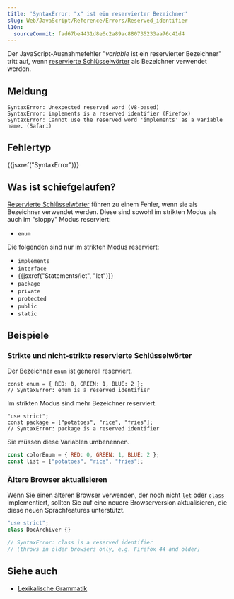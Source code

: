 ```yaml
---
title: 'SyntaxError: "x" ist ein reservierter Bezeichner'
slug: Web/JavaScript/Reference/Errors/Reserved_identifier
l10n:
  sourceCommit: fad67be4431d8e6c2a89ac880735233aa76c41d4
---
```


Der JavaScript-Ausnahmefehler "_variable_ ist ein reservierter Bezeichner" tritt auf, wenn [reservierte Schlüsselwörter](/de/docs/Web/JavaScript/Reference/Lexical_grammar#keywords) als Bezeichner verwendet werden.

## Meldung

```plain
SyntaxError: Unexpected reserved word (V8-based)
SyntaxError: implements is a reserved identifier (Firefox)
SyntaxError: Cannot use the reserved word 'implements' as a variable name. (Safari)
```

## Fehlertyp

{{jsxref("SyntaxError")}}

## Was ist schiefgelaufen?

[Reservierte Schlüsselwörter](/de/docs/Web/JavaScript/Reference/Lexical_grammar#keywords) führen zu einem Fehler, wenn sie als Bezeichner verwendet werden. Diese sind sowohl im strikten Modus als auch im "sloppy" Modus reserviert:

- `enum`

Die folgenden sind nur im strikten Modus reserviert:

- `implements`
- `interface`
- {{jsxref("Statements/let", "let")}}
- `package`
- `private`
- `protected`
- `public`
- `static`

## Beispiele

### Strikte und nicht-strikte reservierte Schlüsselwörter

Der Bezeichner `enum` ist generell reserviert.

```js-nolint example-bad
const enum = { RED: 0, GREEN: 1, BLUE: 2 };
// SyntaxError: enum is a reserved identifier
```

Im strikten Modus sind mehr Bezeichner reserviert.

```js-nolint example-bad
"use strict";
const package = ["potatoes", "rice", "fries"];
// SyntaxError: package is a reserved identifier
```

Sie müssen diese Variablen umbenennen.

```js example-good
const colorEnum = { RED: 0, GREEN: 1, BLUE: 2 };
const list = ["potatoes", "rice", "fries"];
```

### Ältere Browser aktualisieren

Wenn Sie einen älteren Browser verwenden, der noch nicht [`let`](/de/docs/Web/JavaScript/Reference/Statements/let) oder [`class`](/de/docs/Web/JavaScript/Reference/Statements/class) implementiert, sollten Sie auf eine neuere Browserversion aktualisieren, die diese neuen Sprachfeatures unterstützt.

```js
"use strict";
class DocArchiver {}

// SyntaxError: class is a reserved identifier
// (throws in older browsers only, e.g. Firefox 44 and older)
```

## Siehe auch

- [Lexikalische Grammatik](/de/docs/Web/JavaScript/Reference/Lexical_grammar)

